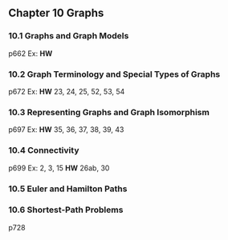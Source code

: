 ## Chapter 10 Graphs

### 10.1 Graphs and Graph Models
p662
Ex:
**HW**

### 10.2 Graph Terminology and Special Types of Graphs
p672
Ex:
**HW** 23, 24, 25, 52, 53, 54

### 10.3 Representing Graphs and Graph Isomorphism
p697
Ex:
**HW** 35, 36, 37, 38, 39, 43

### 10.4 Connectivity
p699
Ex: 2, 3, 15
**HW** 26ab, 30

### 10.5 Euler and Hamilton Paths

### 10.6 Shortest-Path Problems
p728
